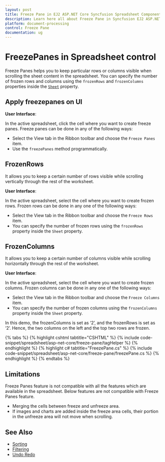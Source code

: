 ```yaml
---
layout: post
title: Freeze Pane in EJ2 ASP.NET Core Syncfusion Spreadsheet Component
description: Learn here all about Freeze Pane in Syncfusion EJ2 ASP.NET CORE Spreadsheet component of Syncfusion Essential JS 2 and more.
platform: document-processing
control: Freeze Pane
documentation: ug
---
```



# FreezePanes in Spreadsheet control

Freeze Panes helps you to keep particular rows or columns visible when scrolling the sheet content in the spreadsheet. You can specify the number of frozen rows and columns using the `frozenRows` and `frozenColumns` properties inside the [`Sheet`](https://help.syncfusion.com/cr/aspnetcore-js2/Syncfusion.EJ2.Spreadsheet.Spreadsheet.html#Syncfusion_EJ2_Spreadsheet_Spreadsheet_Sheets) property.

## Apply freezepanes on UI

**User Interface**:

In the active spreadsheet, click the cell where you want to create freeze panes. Freeze panes can be done in any of the following ways:

* Select the View tab in the Ribbon toolbar and choose the `Freeze Panes` item.
* Use the `freezePanes` method programmatically.

## FrozenRows

It allows you to keep a certain number of rows visible while scrolling vertically through the rest of the worksheet.

**User Interface**:

In the active spreadsheet, select the cell where you want to create frozen rows. Frozen rows can be done in any one of the following ways:

* Select the View tab in the Ribbon toolbar and choose the `Freeze Rows` item.
* You can specify the number of frozen rows using the `frozenRows` property inside the `Sheet` property.

## FrozenColumns

It allows you to keep a certain number of columns visible while scrolling horizontally through the rest of the worksheet.

**User Interface**:

In the active spreadsheet, select the cell where you want to create frozen columns. Frozen columns can be done in any one of the following ways:

* Select the View tab in the Ribbon toolbar and choose the `Freeze Columns` item.
* You can specify the number of frozen columns using the `frozenColumns` property inside the `Sheet` property.

In this demo, the frozenColumns is set as ‘2’, and the frozenRows is set as ‘2’. Hence, the two columns on the left and the top two rows are frozen.

{% tabs %}
{% highlight cshtml tabtitle="CSHTML" %}
{% include code-snippet/spreadsheet/asp-net-core/freeze-pane/tagHelper %}
{% endhighlight %}
{% highlight c# tabtitle="FreezePane.cs" %}
{% include code-snippet/spreadsheet/asp-net-core/freeze-pane/freezePane.cs %}
{% endhighlight %}
{% endtabs %}



## Limitations

Freeze Panes feature is not compatible with all the features which are available in the spreadsheet. Below features are not compatible with Freeze Panes feature.

* Merging the cells between freeze and unfreeze area.
* If images and charts are added inside the freeze area cells, their portion in the unfreeze area will not move when scrolling.

## See Also

* [Sorting](./sort)
* [Filtering](./filter)
* [Undo Redo](./undo-redo)
